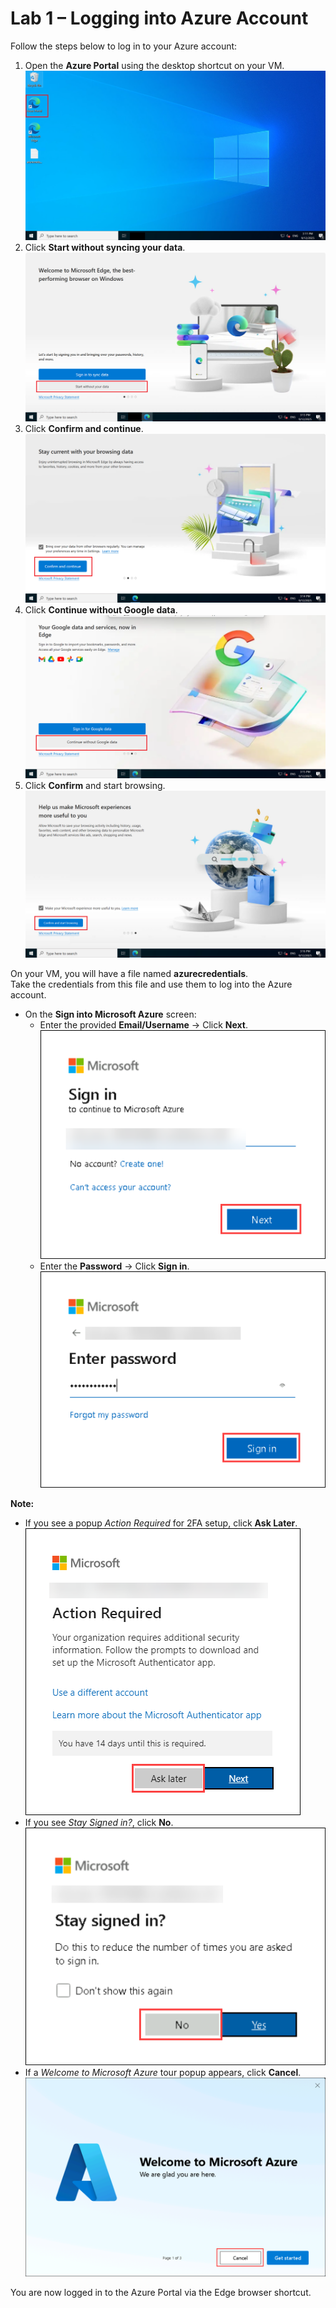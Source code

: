 # Lab 1 – Logging into Azure Account

Follow the steps below to log in to your Azure account:

1. Open the **Azure Portal** using the desktop shortcut on your VM.
 ![](./azurelab/gs1.png)  
2. Click **Start without syncing your data**.  
 ![](./azurelab/gs2.png) 
3. Click **Confirm and continue**.  
![](./azurelab/gs3.png) 
4. Click **Continue without Google data**.  
![](./azurelab/gs4.png) 
5. Click **Confirm** and start browsing.
![](./azurelab/gs5.png) 

On your VM, you will have a file named **azurecredentials**.  
Take the credentials from this file and use them to log into the Azure account.

- On the **Sign into Microsoft Azure** screen:  
  - Enter the provided **Email/Username** → Click **Next**.
     ![](./azurelab/gs6.png) 
  - Enter the **Password** → Click **Sign in**.  
     ![](./azurelab/gs7.png) 

**Note:**  
- If you see a popup *Action Required* for 2FA setup, click **Ask Later**.
  ![](./azurelab/asklater1.png) 
- If you see *Stay Signed in?*, click **No**.
  ![](./azurelab/stay.png) 
- If a *Welcome to Microsoft Azure* tour popup appears, click **Cancel**.
  ![](./azurelab/azurewelcome.png)  

You are now logged in to the Azure Portal via the Edge browser shortcut.
